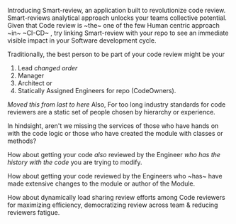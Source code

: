 Introducing Smart-review, an application built to revolutionize code review. Smart-reviews analytical approach unlocks your teams collective potential. Given that  Code review is ~the~ one of the few Human centric approach ~in~ ~CI-CD~ , try linking Smart-review with your repo to see an immediate visible impact in your Software development cycle.

Traditionally, the best person to be part of your code review might be your
1. Lead *changed order* 
2. Manager
3. Architect or
4. Statically Assigned Engineers for repo (CodeOwners).
 
*Moved this from last to here*
Also, For too long industry standards for code reviewers are a static set of people chosen by hierarchy or experience.

In hindsight, aren't we missing the services of those who have hands on with the code logic or those who have created the module with classes or methods?

How about getting your code *also* reviewed  by the Engineer *who has the history with the code* you are trying to modify.

How about getting your code reviewed by the Engineers who ~has~ have made extensive changes to the module or author of the Module.

How about dynamically load sharing review efforts among Code reviewers for maximizing efficiency, democratizing review across team & reducing reviewers fatigue.
